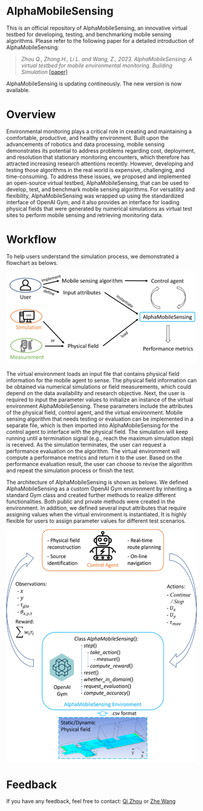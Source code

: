 # AlphaMobileSensing
 This is an official repository of AlphaMobileSensing, an innovative virtual testbed for developing, testing, and benchmarking mobile sensing algorithms. 
 Please refer to the following paper for a detailed introduction of AlphaMobileSensing:
 > *Zhou Q., Zhong H., Li L. and Wang, Z., 2023. AlphaMobileSensing: A virtual testbed for mobile environmental monitoring. Building Simulation*
 [[paper]](https://doi.org/10.1007/s12273-023-1001-9)
 
 AlphaMobileSensing is updating contineously. The new version is now available.

# Overview
Environmental monitoring plays a critical role in creating and maintaining a comfortable, productive, and healthy environment. Built upon the advancements of robotics and data processing, mobile sensing demonstrates its potential to address problems regarding cost, deployment, and resolution that stationary monitoring encounters, which therefore has attracted increasing research attentions recently.
However, developing and testing those algorithms in the real world is expensive, challenging, and time-consuming. To address these issues, we proposed and implemented an open-source virtual testbed, AlphaMobileSensing, that can be used to develop, test, and benchmark mobile sensing algorithms.
For versatility and flexibility, AlphaMobileSensing was wrapped up using the standardized interface of OpenAI Gym, and it also provides an interface for loading physical fields that were generated by numerical simulations as virtual test sites to perform mobile sensing and retrieving monitoring data.

# Workflow
To help users understand the simulation process, we demonstrated a flowchart as belows. 

<img src="docs/fig/Flowchart.png" width="800" />

The virtual environment loads an input file that contains physical field information for the mobile agent to sense. The physical field information can be obtained via numerical simulations or field measurements, which could depend on the data availability and research objective. Next, the user is required to input the parameter values to initialize an instance of the virtual environment AlphaMobileSensing. These parameters include the attributes of the physical field, control agent, and the virtual environment. Mobile sensing algorithm that needs testing or evaluation can be implemented in a separate file, which is then imported into AlphaMobileSensing for the control agent to interface with the physical field. The simulation will keep running until a termination signal (e.g., reach the maximum simulation step) is received. As the simulation terminates, the user can request a performance evaluation on the algorithm. The virtual environment will compute a performance metrics and return it to the user. Based on the performance evaluation result, the user can choose to revise the algorithm and repeat the simulation process or finish the test.

The architecture of AlphaMobileSensing is shown as belows. We defined AlphaMobileSensing as a custom OpenAI Gym environment by inheriting a standard Gym class and created further methods to realize different functionalities. Both public and private methods were created in the environment. In addition, we defined several input attributes that
require assigning values when the virtual environment is instantiated. It is highly flexible for users to assign parameter values for different test scenarios.

<img src="docs/fig/Systematic Figure.png" width="800" />

# Feedback

If you have any feedback, feel free to contact: [Qi Zhou](mailto:qizhou@ust.hk) or [Zhe Wang](mailto:cezhewang@ust.hk)



